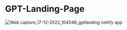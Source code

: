 # GPT-Landing-Page


![Web capture_17-12-2022_104048_gptlanding netlify app](https://user-images.githubusercontent.com/81459430/208226375-333b8330-1b67-4374-85fe-b8e9cc9a3e80.jpeg)
